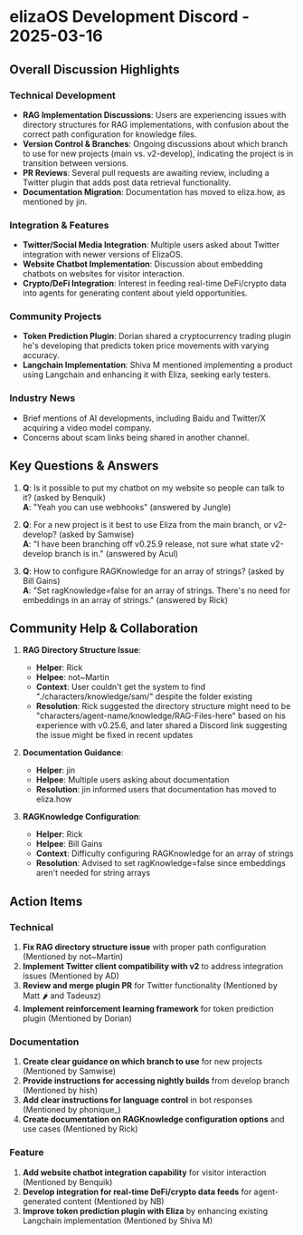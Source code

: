 # elizaOS Development Discord - 2025-03-16

## Overall Discussion Highlights

### Technical Development
- **RAG Implementation Discussions**: Users are experiencing issues with directory structures for RAG implementations, with confusion about the correct path configuration for knowledge files.
- **Version Control & Branches**: Ongoing discussions about which branch to use for new projects (main vs. v2-develop), indicating the project is in transition between versions.
- **PR Reviews**: Several pull requests are awaiting review, including a Twitter plugin that adds post data retrieval functionality.
- **Documentation Migration**: Documentation has moved to eliza.how, as mentioned by jin.

### Integration & Features
- **Twitter/Social Media Integration**: Multiple users asked about Twitter integration with newer versions of ElizaOS.
- **Website Chatbot Implementation**: Discussion about embedding chatbots on websites for visitor interaction.
- **Crypto/DeFi Integration**: Interest in feeding real-time DeFi/crypto data into agents for generating content about yield opportunities.

### Community Projects
- **Token Prediction Plugin**: Dorian shared a cryptocurrency trading plugin he's developing that predicts token price movements with varying accuracy.
- **Langchain Implementation**: Shiva M mentioned implementing a product using Langchain and enhancing it with Eliza, seeking early testers.

### Industry News
- Brief mentions of AI developments, including Baidu and Twitter/X acquiring a video model company.
- Concerns about scam links being shared in another channel.

## Key Questions & Answers

1. **Q**: Is it possible to put my chatbot on my website so people can talk to it? (asked by Benquik)  
   **A**: "Yeah you can use webhooks" (answered by Jungle)

2. **Q**: For a new project is it best to use Eliza from the main branch, or v2-develop? (asked by Samwise)  
   **A**: "I have been branching off v0.25.9 release, not sure what state v2-develop branch is in." (answered by Acul)

3. **Q**: How to configure RAGKnowledge for an array of strings? (asked by Bill Gains)  
   **A**: "Set ragKnowledge=false for an array of strings. There's no need for embeddings in an array of strings." (answered by Rick)

## Community Help & Collaboration

1. **RAG Directory Structure Issue**:
   - **Helper**: Rick
   - **Helpee**: not~Martin
   - **Context**: User couldn't get the system to find "./characters/knowledge/sam/" despite the folder existing
   - **Resolution**: Rick suggested the directory structure might need to be "characters/agent-name/knowledge/RAG-Files-here" based on his experience with v0.25.6, and later shared a Discord link suggesting the issue might be fixed in recent updates

2. **Documentation Guidance**:
   - **Helper**: jin
   - **Helpee**: Multiple users asking about documentation
   - **Resolution**: jin informed users that documentation has moved to eliza.how

3. **RAGKnowledge Configuration**:
   - **Helper**: Rick
   - **Helpee**: Bill Gains
   - **Context**: Difficulty configuring RAGKnowledge for an array of strings
   - **Resolution**: Advised to set ragKnowledge=false since embeddings aren't needed for string arrays

## Action Items

### Technical
1. **Fix RAG directory structure issue** with proper path configuration (Mentioned by not~Martin)
2. **Implement Twitter client compatibility with v2** to address integration issues (Mentioned by AD)
3. **Review and merge plugin PR** for Twitter functionality (Mentioned by Matt 🌶 and Tadeusz)
4. **Implement reinforcement learning framework** for token prediction plugin (Mentioned by Dorian)

### Documentation
1. **Create clear guidance on which branch to use** for new projects (Mentioned by Samwise)
2. **Provide instructions for accessing nightly builds** from develop branch (Mentioned by hish)
3. **Add clear instructions for language control** in bot responses (Mentioned by phonique_)
4. **Create documentation on RAGKnowledge configuration options** and use cases (Mentioned by Rick)

### Feature
1. **Add website chatbot integration capability** for visitor interaction (Mentioned by Benquik)
2. **Develop integration for real-time DeFi/crypto data feeds** for agent-generated content (Mentioned by NB)
3. **Improve token prediction plugin with Eliza** by enhancing existing Langchain implementation (Mentioned by Shiva M)